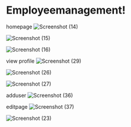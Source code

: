 # Employeemanagement!
homepage
![Screenshot (14)](https://user-images.githubusercontent.com/108685775/233064124-a55ac409-ec7e-4fdf-bca8-699da19ec619.png)

![Screenshot (15)](https://user-images.githubusercontent.com/108685775/233064140-e94f2976-2f90-41fe-a02e-22a5240b957d.png)

![Screenshot (16)](https://user-images.githubusercontent.com/108685775/233064153-cb3138b4-1895-4cfa-a95b-f08b8d65db66.png)

view profile
![Screenshot (29)](https://user-images.githubusercontent.com/108685775/233073998-04025c44-6960-41ef-9236-a82902a3c079.png)

![Screenshot (26)](https://user-images.githubusercontent.com/108685775/233064206-41bcf1f2-4c72-46ab-b43f-b1ac0becfb92.png)

![Screenshot (27)](https://user-images.githubusercontent.com/108685775/233064228-39edfaf2-5675-484b-a935-a82e73e4cef3.png)

adduser
![Screenshot (36)](https://user-images.githubusercontent.com/108685775/233262293-f0ce8564-657c-4e85-9947-08439b428543.png)

editpage
![Screenshot (37)](https://user-images.githubusercontent.com/108685775/233262330-7e2fa1de-fcf9-4dfa-a130-fca9946ee2cc.png)

![Screenshot (23)](https://user-images.githubusercontent.com/108685775/233064274-df441f67-b51f-4ba2-8a6f-61c54db961dd.png)
